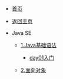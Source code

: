 <!-- docs/_sidebar.md -->

* [首页](/)
* [返回主页](guide)

* Java SE
    * [1.Java基础语法](01/Java基础语法/)
        * [day01入门](01/Java基础语法/day01入门/day01java基础语法.md)

    * [2.面向对象](01/面向对象/)

